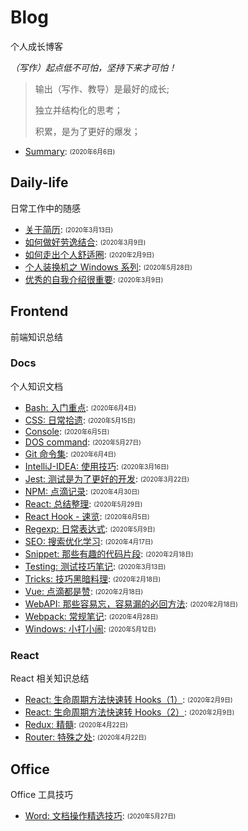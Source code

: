 
# Blog
个人成长博客

*（写作）起点低不可怕，坚持下来才可怕！*

> 输出（写作、教导）是最好的成长;
> 
> 独立并结构化的思考；
> 
> 积累，是为了更好的爆发；
> 
- [Summary](/SUMMARY.md): <sub><sup>(2020年6月6日)</sup></sub>

## Daily-life
日常工作中的随感

- [关于简历](/daily-life/AboutResume.md): <sub><sup>(2020年3月13日)</sup></sub>
- [如何做好劳逸结合](/daily-life/CombineExertionAndRest.md): <sub><sup>(2020年3月9日)</sup></sub>
- [如何走出个人舒适圈](/daily-life/GetOutOfYourComfortZone.md): <sub><sup>(2020年2月9日)</sup></sub>
- [个人装换机之 Windows 系列](/daily-life/InstallSystem-windows.md): <sub><sup>(2020年5月28日)</sup></sub>
- [优秀的自我介绍很重要](/daily-life/TheImportantOfSelfIntroduction.md): <sub><sup>(2020年3月9日)</sup></sub>

## Frontend
前端知识总结


### Docs
个人知识文档

- [Bash: 入门重点](/frontend/docs/Bash.md): <sub><sup>(2020年6月4日)</sup></sub>
- [CSS: 日常拾遗](/frontend/docs/CSS.md): <sub><sup>(2020年5月15日)</sup></sub>
- [Console](/frontend/docs/Console.md): <sub><sup>(2020年6月5日)</sup></sub>
- [DOS command](/frontend/docs/Dos.md): <sub><sup>(2020年5月27日)</sup></sub>
- [Git 命令集](/frontend/docs/Git.md): <sub><sup>(2020年6月4日)</sup></sub>
- [IntelliJ-IDEA: 使用技巧](/frontend/docs/IntelliJ-IDEA.md): <sub><sup>(2020年3月16日)</sup></sub>
- [Jest: 测试是为了更好的开发](/frontend/docs/Jest.md): <sub><sup>(2020年3月22日)</sup></sub>
- [NPM: 点滴记录](/frontend/docs/NPM.md): <sub><sup>(2020年4月30日)</sup></sub>
- [React: 总结整理](/frontend/docs/React.md): <sub><sup>(2020年5月29日)</sup></sub>
- [React Hook - 速览](/frontend/docs/ReactHook.md): <sub><sup>(2020年6月5日)</sup></sub>
- [Regexp: 日常表达式](/frontend/docs/Regexp.md): <sub><sup>(2020年5月9日)</sup></sub>
- [SEO: 搜索优化学习](/frontend/docs/SEO.md): <sub><sup>(2020年4月17日)</sup></sub>
- [Snippet: 那些有趣的代码片段](/frontend/docs/Snippet.md): <sub><sup>(2020年2月18日)</sup></sub>
- [Testing: 测试技巧笔记](/frontend/docs/Testing.md): <sub><sup>(2020年3月13日)</sup></sub>
- [Tricks: 技巧黑暗料理](/frontend/docs/Tricks.md): <sub><sup>(2020年2月18日)</sup></sub>
- [Vue: 点滴都是赞](/frontend/docs/Vue.md): <sub><sup>(2020年2月18日)</sup></sub>
- [WebAPI: 那些容易忘，容易漏的必回方法](/frontend/docs/WebAPI.md): <sub><sup>(2020年2月18日)</sup></sub>
- [Webpack: 常规笔记](/frontend/docs/Webpack.md): <sub><sup>(2020年4月28日)</sup></sub>
- [Windows: 小打小闹](/frontend/docs/Windows.md): <sub><sup>(2020年5月12日)</sup></sub>

### React
React 相关知识总结

- [React: 生命周期方法快速转 Hooks（1）](/frontend/react/ReactLifeCycleToHooks1.md): <sub><sup>(2020年2月9日)</sup></sub>
- [React: 生命周期方法快速转 Hooks（2）](/frontend/react/ReactLifeCycleToHooks2.md): <sub><sup>(2020年2月9日)</sup></sub>
- [Redux: 精髓](/frontend/react/Redux.md): <sub><sup>(2020年4月22日)</sup></sub>
- [Router: 特殊之处](/frontend/react/Router.md): <sub><sup>(2020年4月22日)</sup></sub>

## Office
Office 工具技巧

- [Word: 文档操作精选技巧](/office/Word.md): <sub><sup>(2020年5月27日)</sup></sub>
